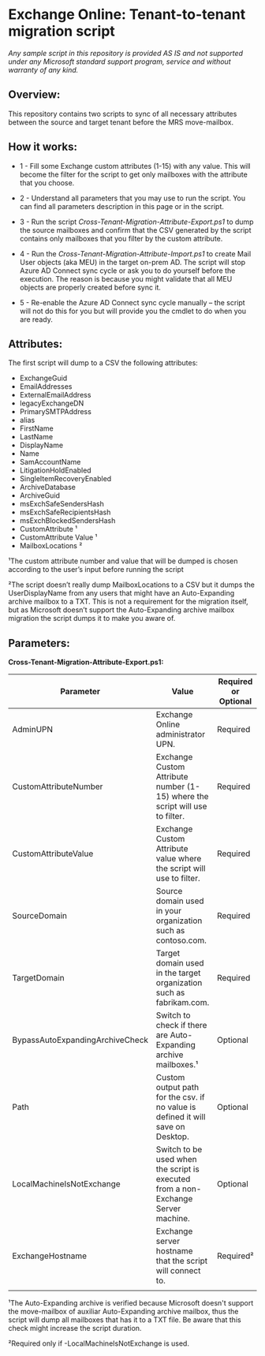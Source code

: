 # Exchange Online: Tenant-to-tenant migration script

*Any sample script in this repository is provided AS IS and not supported under any Microsoft standard support program, service and without warranty of any kind.*

## Overview:

This repository contains two scripts to sync of all necessary attributes between the source and target tenant before the MRS move-mailbox.

## How it works:

- 1 - Fill some Exchange custom attributes (1-15) with any value. This will become the filter for the script to get only mailboxes with the attribute that you choose.

- 2 - Understand all parameters that you may use to run the script. You can find all parameters description in this page or in the script.

- 3 - Run the script *Cross-Tenant-Migration-Attribute-Export.ps1* to dump the source mailboxes and confirm that the CSV generated by the script contains only mailboxes that you filter by the custom attribute.

- 4 - Run the *Cross-Tenant-Migration-Attribute-Import.ps1* to create Mail User objects (aka MEU) in the target on-prem AD. The script will stop Azure AD Connect sync cycle or ask you to do yourself before the execution. The reason is because you might validate that all MEU objects are properly created before sync it.

- 5 - Re-enable the Azure AD Connect sync cycle manually – the script will not do this for you but will provide you the cmdlet to do when you are ready. 

## Attributes:

The first script will dump to a CSV the following attributes:

- ExchangeGuid
- EmailAddresses
- ExternalEmailAddress
- legacyExchangeDN
- PrimarySMTPAddress
- alias
- FirstName
- LastName
- DisplayName
- Name
- SamAccountName
- LitigationHoldEnabled
- SingleItemRecoveryEnabled
- ArchiveDatabase
- ArchiveGuid
- msExchSafeSendersHash
- msExchSafeRecipientsHash
- msExchBlockedSendersHash
- CustomAttribute ¹
- CustomAttribute Value ¹
- MailboxLocations ²

¹The custom attribute number and value that will be dumped is chosen according to the user’s input before running the script

²The script doesn’t really dump MailboxLocations to a CSV but it dumps the UserDisplayName from any users that might have an Auto-Expanding archive mailbox to a TXT. This is not a requirement for the migration itself, but as Microsoft doesn’t support the Auto-Expanding archive mailbox migration the script dumps it to make you aware of. 


## Parameters:

**Cross-Tenant-Migration-Attribute-Export.ps1:**

| Parameter | Value | Required or Optional
|-----------------------------------------|-------------------------|---------------|
| AdminUPN                                | Exchange Online administrator UPN. | Required |
| CustomAttributeNumber                   | Exchange Custom Attribute number (1-15) where the script will use to filter. | Required |
| CustomAttributeValue                    | Exchange Custom Attribute value where the script will use to filter. | Required |
| SourceDomain                            | Source domain used in your organization such as contoso.com. | Required |
| TargetDomain                            | Target domain used in the target organization such as fabrikam.com. | Required |
| BypassAutoExpandingArchiveCheck         | Switch to check if there are Auto-Expanding archive mailboxes.¹ | Optional |
| Path                                    | Custom output path for the csv. if no value is defined it will save on Desktop. | Optional |
| LocalMachineIsNotExchange               | Switch to be used when the script is executed from a non-Exchange Server machine. | Optional |
| ExchangeHostname                        | Exchange server hostname that the script will connect to. | Required² |
||||
    
¹The Auto-Expanding archive is verified because Microsoft doesn't support the move-mailbox of auxiliar Auto-Expanding archive mailbox, thus the script will dump all mailboxes that has it to a TXT file. Be aware that this check might increase the script duration.

²Required only if -LocalMachineIsNotExchange is used.


